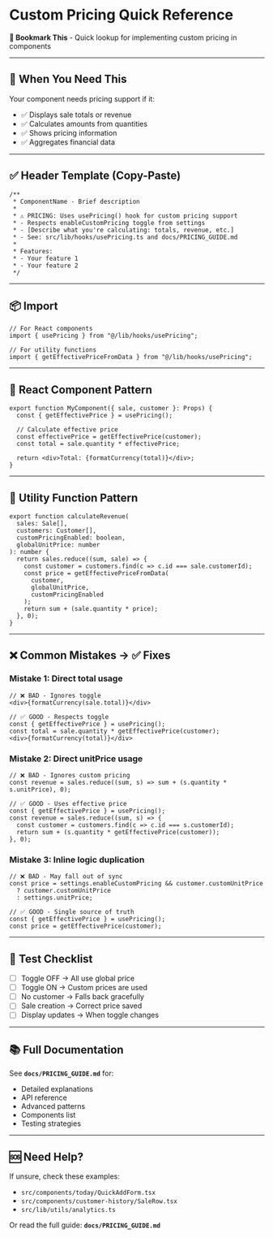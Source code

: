 # Custom Pricing Quick Reference

**📌 Bookmark This** - Quick lookup for implementing custom pricing in components

---

## 🚨 When You Need This

Your component needs pricing support if it:
- ✅ Displays sale totals or revenue
- ✅ Calculates amounts from quantities
- ✅ Shows pricing information
- ✅ Aggregates financial data

---

## ✅ Header Template (Copy-Paste)

```tsx
/**
 * ComponentName - Brief description
 * 
 * ⚠️ PRICING: Uses usePricing() hook for custom pricing support
 * - Respects enableCustomPricing toggle from settings
 * - [Describe what you're calculating: totals, revenue, etc.]
 * - See: src/lib/hooks/usePricing.ts and docs/PRICING_GUIDE.md
 * 
 * Features:
 * - Your feature 1
 * - Your feature 2
 */
```

---

## 📦 Import

```tsx
// For React components
import { usePricing } from "@/lib/hooks/usePricing";

// For utility functions
import { getEffectivePriceFromData } from "@/lib/hooks/usePricing";
```

---

## 🎯 React Component Pattern

```tsx
export function MyComponent({ sale, customer }: Props) {
  const { getEffectivePrice } = usePricing();
  
  // Calculate effective price
  const effectivePrice = getEffectivePrice(customer);
  const total = sale.quantity * effectivePrice;
  
  return <div>Total: {formatCurrency(total)}</div>;
}
```

---

## 🔧 Utility Function Pattern

```tsx
export function calculateRevenue(
  sales: Sale[],
  customers: Customer[],
  customPricingEnabled: boolean,
  globalUnitPrice: number
): number {
  return sales.reduce((sum, sale) => {
    const customer = customers.find(c => c.id === sale.customerId);
    const price = getEffectivePriceFromData(
      customer,
      globalUnitPrice,
      customPricingEnabled
    );
    return sum + (sale.quantity * price);
  }, 0);
}
```

---

## ❌ Common Mistakes → ✅ Fixes

### Mistake 1: Direct total usage
```tsx
// ❌ BAD - Ignores toggle
<div>{formatCurrency(sale.total)}</div>

// ✅ GOOD - Respects toggle
const { getEffectivePrice } = usePricing();
const total = sale.quantity * getEffectivePrice(customer);
<div>{formatCurrency(total)}</div>
```

### Mistake 2: Direct unitPrice usage
```tsx
// ❌ BAD - Ignores custom pricing
const revenue = sales.reduce((sum, s) => sum + (s.quantity * s.unitPrice), 0);

// ✅ GOOD - Uses effective price
const { getEffectivePrice } = usePricing();
const revenue = sales.reduce((sum, s) => {
  const customer = customers.find(c => c.id === s.customerId);
  return sum + (s.quantity * getEffectivePrice(customer));
}, 0);
```

### Mistake 3: Inline logic duplication
```tsx
// ❌ BAD - May fall out of sync
const price = settings.enableCustomPricing && customer.customUnitPrice 
  ? customer.customUnitPrice 
  : settings.unitPrice;

// ✅ GOOD - Single source of truth
const { getEffectivePrice } = usePricing();
const price = getEffectivePrice(customer);
```

---

## 🧪 Test Checklist

- [ ] Toggle OFF → All use global price
- [ ] Toggle ON → Custom prices are used
- [ ] No customer → Falls back gracefully
- [ ] Sale creation → Correct price saved
- [ ] Display updates → When toggle changes

---

## 📚 Full Documentation

See **`docs/PRICING_GUIDE.md`** for:
- Detailed explanations
- API reference
- Advanced patterns
- Components list
- Testing strategies

---

## 🆘 Need Help?

If unsure, check these examples:
- `src/components/today/QuickAddForm.tsx`
- `src/components/customer-history/SaleRow.tsx`
- `src/lib/utils/analytics.ts`

Or read the full guide: **`docs/PRICING_GUIDE.md`**
